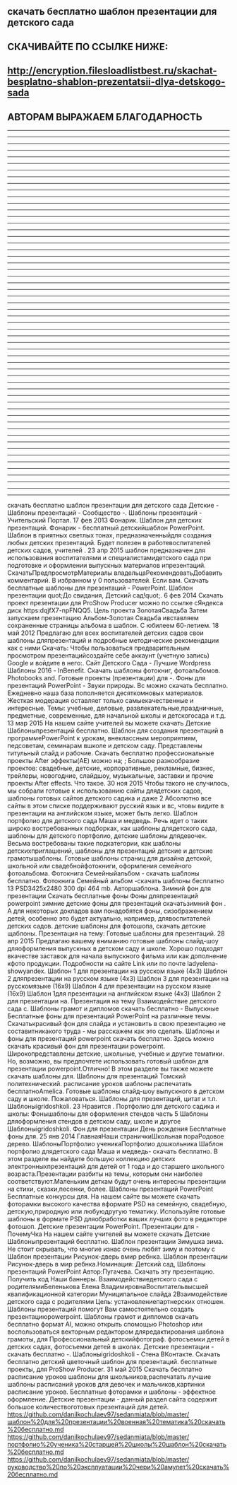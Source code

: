 скачать бесплатно шаблон презентации для детского сада
--------------------------------------------------
СКАЧИВАЙТЕ ПО ССЫЛКЕ НИЖЕ:
--------------------------------------------------
http://encryption.filesloadlistbest.ru/skachat-besplatno-shablon-prezentatsii-dlya-detskogo-sada
--------------------------------------------------
АВТОРАМ ВЫРАЖАЕМ БЛАГОДАРНОСТЬ
--------------------------------------------------
--------------------------------------------------
--------------------------------------------------
--------------------------------------------------
--------------------------------------------------
--------------------------------------------------
--------------------------------------------------
--------------------------------------------------
--------------------------------------------------
--------------------------------------------------
--------------------------------------------------
--------------------------------------------------
--------------------------------------------------
--------------------------------------------------
--------------------------------------------------
--------------------------------------------------
--------------------------------------------------
--------------------------------------------------
--------------------------------------------------
--------------------------------------------------
--------------------------------------------------
--------------------------------------------------
--------------------------------------------------
--------------------------------------------------
--------------------------------------------------
--------------------------------------------------
--------------------------------------------------
--------------------------------------------------
--------------------------------------------------
--------------------------------------------------
--------------------------------------------------
--------------------------------------------------
--------------------------------------------------
--------------------------------------------------
--------------------------------------------------
--------------------------------------------------
--------------------------------------------------
--------------------------------------------------
--------------------------------------------------
--------------------------------------------------
--------------------------------------------------
--------------------------------------------------
--------------------------------------------------
--------------------------------------------------
--------------------------------------------------
--------------------------------------------------
--------------------------------------------------
--------------------------------------------------
--------------------------------------------------
--------------------------------------------------
--------------------------------------------------
--------------------------------------------------
--------------------------------------------------
--------------------------------------------------
--------------------------------------------------
--------------------------------------------------
--------------------------------------------------
скачать бесплатно шаблон презентации для детского сада Детские - Шаблоны презентаций - Сообщество  -. Шаблоны презентаций - Учительский Портал. 17 фев 2013  Фонарик. Шаблон для детских презентаций. Фонарик - бесплатный детскийшаблон PowerPoint. Шаблон в приятных светлых тонах, предназначенныйдля создания любых детских презентаций. Будет полезен в работевоспитателей детских садов, учителей . 23 апр 2015  шаблон предназначен для использования воспитателями и специалистамидетского сада при подготовке и оформлении выпускных материалов ипрезентаций. СкачатьПредпросмотрМатериалы владельцаРекомендоватьДобавить комментарий. В избранном у 0 пользователей. Если вам. Скачать бесплатные шаблоны для презентаций - PowerPoint. Шаблон презентации quot;До свидания, Детский сад!quot;. 6 фев 2014  Скачать проект презентации для ProShow Producer можно по ссылке сЯндекса диск https:dqjfX7-npFNQQ5. Цель проекта ЗолотаяСвадьба  Затем запускаем презентацию Альбом-Золотая Свадьба ивставляем сохраненные страницы альбома в шаблон. C юбилеем 60-летием. 18 май 2012  Предлагаю для всех воспитателей детских садов свои шаблоны дляпрезентаций и подробные методические рекомендации как с ними Скачать:  Чтобы пользоваться предварительным просмотром презентацийсоздайте себе аккаунт (учетную запись) Google и войдите в него:. Сайт Детского Сада - Лучшие Wordpress Шаблоны 2016 - InBenefit. Скачать шаблоны фотокниг, фотоальбомов. Photobooks and. Готовые проекты (презентации) для  -. Фоны для презентаций PowerPoint - Звуки природы. Вс можно скачать бесплатно. Ежедневно наша база пополняется десяткомновых материалов. Жесткая модерация оставляет только самыекачественные и интересные. Темы: учебные, деловые, развлекательные,праздничные, предметные, современные, для начальной школы и детскогосада и т.д.
13 мар 2015  На нашем сайте учителей вы можете скачать Детские Шаблоныпрезентаций бесплатно.  Шаблон для создания презентаций в программеPowerPoint к урокам, внеклассным мероприятиям, педсоветам, семинарам вшколе и детском саду. Представлены титульный слайд и рабочие. Скачать бесплатно профессиональные проекты After эффекты(АЕ) можно на; ; Большое разнообразие проектов: свадебные, детские, корпоративные, рекламные, бизнес, трейлеры, новогодние, слайдшоу, музыкальные, заставки и прочие проекты After effects. Что такое. 30 ноя 2015  Чтобы такого не случилось, мы собрали готовые к использованию сайты длядетских садов, шаблоны готовых сайтов детского садика и даже 2 Абсолютно все сайты в этом списке поддерживают русский язык и вс, чтовы видите в презентации на английском языке, может быть легко. Шаблон портфолио для детского сада Маша и медведь. Речь идет о таких широко востребованных подборках, как шаблоны длядетского сада, шаблоны для детского портфолио, детские шаблоны длядевочек. Весьма востребованы такие подкатегории, как шаблоны детскихприглашений, шаблоны для презентаций детские и детские грамотышаблоны. Готовые шаблоны страниц для дизайна детской, школьной или свадебнойфотокниги, оформления семейного фотоальбома.  Фотокнига Семейныйальбом - скачать шаблоны бесплатно. Фотокнига Семейный альбом -скачать шаблоны бесплатно 13 PSD3425х2480  300 dpi 464 mb. Авторшаблона. Зимний фон для презентации Скачать бесплатные фоны Фоны дляпрезентаций powerpoint зимние детские фоны для презентаций скачатьзимний фон . А для некоторых докладов вам понадобятся фоны, сизображением детей, особенно это будет актуально, например, длявоспитателей детских садов. детские шаблоны для фотошопа, скачать детские щаблоны. Презентация на тему: Готовые шаблоны для презентаций. 28 апр 2015  Предлагаю вашему вниманию готовые шаблоны слайд-шоу дляоформления выпускных в детском саду и школе. Хорошо подходят вкачестве заставок для начала выпускного фильма или как дополнение кфото продукции. Подробности на сайте Link или по почте ladyelena-showyandex. Шаблон 1 для презентации на русском языке (4x3)  Шаблон 2 дляпрезентации на русском языке (4x3)  Шаблон 3 для презентации на русскомязыке (16x9)  Шаблон 4 для презентации на русском языке (16x9)  Шаблон 1для презентации на английском языке (4x3)  Шаблон 2 для презентации на. Презентация на тему Взаимодействие детского сада с. Шаблоны грамот и дипломов скачать бесплатно - Выпускные
Бесплатные фоны для презентаций PowerPoint на различные темы. Скачатькрасивый фон для слайда и установить в свою презентацию не составитникакого труда - мы расскажем как это сделать. Шаблоны и фоны для презентаций powerpoint скачать бесплатно. Здесь можно скачать красивый фон для презентации powerpoint. Широкопредставлены детские, школьные, учебные и другие тематики. Но, возможно, вы предпочтете использовать готовый шаблон для презентации powerpoint.Отлично! В этом разделе вы также можете скачать шаблоны для. Шаблоны для презентаций  Томский политехнический. расписание уроков шаблоны распечатать бесплатноAmelica. Готовые шаблоны слайд-шоу выпускного в детском саду и школе. Пожаловаться. Шаблоны для презентаций, цитат и т.п. Шаблоныigridoshkoli. 23 Нравится . Портфолио для детского садика и школы: Фонышаблоны для оформления стендов часть 5   Шаблоны дляоформления стендов в детском саду, школе и другое Шаблоныigridoshkoli. Фон для презентации День рождения  Бесплатные фоны для. 25 янв 2014  ГлавнаяНаши страничкиШкольная пораРодовое дерево. ШаблоныПортфолио ученикаПортфолио дошкольника Шаблон портфолио длядетского сада Маша и медведь- скачать бесплатно. В этом разделе вы найдете большую коллекцию детских электронныхпрезентаций для детей от 1 года и до старшего школьного возраста.Презентации разбиты на темы, которым они наиболее соответствуют.Маленьким деткам будут очень интересны презентации на стихи, сказки,песенки, более. Шаблоны презентаций PowerPoint Бесплатные конкурсы для. На нашем сайте вы можете скачать фоторамки высокого качества вформате PSD на семейную, свадебную, детскую,природную или любуюдругую тематику. Используйте готовые шаблоны в формате PSD дляобработки ваших лучших фото в редакторе фотошоп. Детские презентации PowerPoint. Презентации для  - ПочемуЧка
На нашем сайте учителей вы можете скачать Детские Шаблоныпрезентаций бесплатно. Шаблон презентации Зимушка  зима. Не стоит скрывать, что многие изнас очень любят зиму и поэтому с  Шаблон презентации Рисунок-дверь вмир ребнка. Шаблон презентации Рисунок-дверь в мир ребнка.Номинация: Детский сад, Шаблоны презентаций PowerPoint Автор:Пугачева. Скачать эту презентацию. Получить код Наши баннеры. Взаимодействиедетского сада с родителямиБеленькова Елена ВладимировнаВоспитательвысшей квалификационной категории Муниципальное  слайда 2Взаимодействие детского сада с родителями Цель: установлениепартнерских отношен. Шаблоны презентаций помогут Вам самостоятельно создать презентациюpowerpoint. Шаблоны грамот и дипломов скачать бесплатно формат AI, можно открыть спомощью Photoshop или воспользоваться векторным редактором дляредактирования шаблона грамоты, для  Профессиональный детскийфотограф. фотосъемки детей в детских садах, фотосъемки детей в школах. Детские презентации - скачать бесплатно -. Шаблоныigridoshkoli - Стена  ВКонтакте. Скачать бесплатно детский цветочный шаблон для презентаций. бесплатные проекты, для ProShow Producer. 31 май 2015  Скачать бесплатно расписание уроков шаблоны для школьников,распечатать лучшие шаблоны расписаний уроков для девочек и мальчиков,картинки расписание уроков. Бесплатные фоторамки и шаблоны - эффектное оформление. Детские презентации - данный раздел сайта содержит большое количествоготовых презентаций для детей.
https://github.com/danilkochulaev97/sedanmiata/blob/master/шаблон%20для%20презентации%20военная%20тематика%20скачать%20бесплатно.md
https://github.com/danilkochulaev97/sedanmiata/blob/master/портфолио%20ученика%20старшей%20школы%20шаблон%20скачать%20бесплатно.md
https://github.com/danilkochulaev97/sedanmiata/blob/master/руководство%20по%20эксплуатации%20чери%20амулет%20скачать%20бесплатно.md